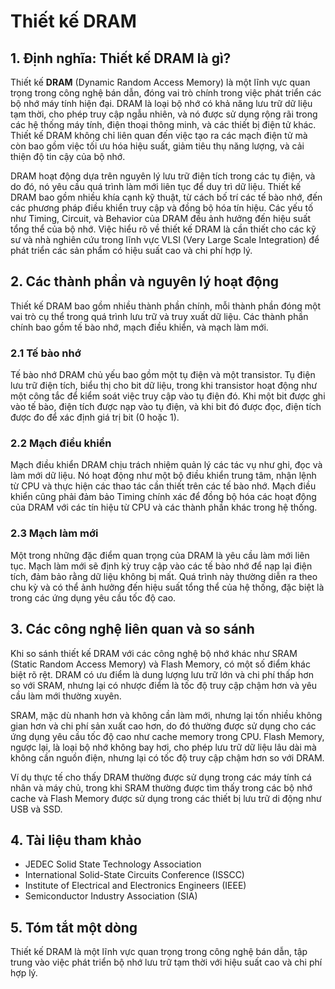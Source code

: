 # Thiết kế DRAM

## 1. Định nghĩa: Thiết kế **DRAM** là gì?
Thiết kế **DRAM** (Dynamic Random Access Memory) là một lĩnh vực quan trọng trong công nghệ bán dẫn, đóng vai trò chính trong việc phát triển các bộ nhớ máy tính hiện đại. DRAM là loại bộ nhớ có khả năng lưu trữ dữ liệu tạm thời, cho phép truy cập ngẫu nhiên, và nó được sử dụng rộng rãi trong các hệ thống máy tính, điện thoại thông minh, và các thiết bị điện tử khác. Thiết kế DRAM không chỉ liên quan đến việc tạo ra các mạch điện tử mà còn bao gồm việc tối ưu hóa hiệu suất, giảm tiêu thụ năng lượng, và cải thiện độ tin cậy của bộ nhớ.

DRAM hoạt động dựa trên nguyên lý lưu trữ điện tích trong các tụ điện, và do đó, nó yêu cầu quá trình làm mới liên tục để duy trì dữ liệu. Thiết kế DRAM bao gồm nhiều khía cạnh kỹ thuật, từ cách bố trí các tế bào nhớ, đến các phương pháp điều khiển truy cập và đồng bộ hóa tín hiệu. Các yếu tố như Timing, Circuit, và Behavior của DRAM đều ảnh hưởng đến hiệu suất tổng thể của bộ nhớ. Việc hiểu rõ về thiết kế DRAM là cần thiết cho các kỹ sư và nhà nghiên cứu trong lĩnh vực VLSI (Very Large Scale Integration) để phát triển các sản phẩm có hiệu suất cao và chi phí hợp lý.

## 2. Các thành phần và nguyên lý hoạt động
Thiết kế DRAM bao gồm nhiều thành phần chính, mỗi thành phần đóng một vai trò cụ thể trong quá trình lưu trữ và truy xuất dữ liệu. Các thành phần chính bao gồm tế bào nhớ, mạch điều khiển, và mạch làm mới. 

### 2.1 Tế bào nhớ
Tế bào nhớ DRAM chủ yếu bao gồm một tụ điện và một transistor. Tụ điện lưu trữ điện tích, biểu thị cho bit dữ liệu, trong khi transistor hoạt động như một công tắc để kiểm soát việc truy cập vào tụ điện đó. Khi một bit được ghi vào tế bào, điện tích được nạp vào tụ điện, và khi bit đó được đọc, điện tích được đo để xác định giá trị bit (0 hoặc 1). 

### 2.2 Mạch điều khiển
Mạch điều khiển DRAM chịu trách nhiệm quản lý các tác vụ như ghi, đọc và làm mới dữ liệu. Nó hoạt động như một bộ điều khiển trung tâm, nhận lệnh từ CPU và thực hiện các thao tác cần thiết trên các tế bào nhớ. Mạch điều khiển cũng phải đảm bảo Timing chính xác để đồng bộ hóa các hoạt động của DRAM với các tín hiệu từ CPU và các thành phần khác trong hệ thống.

### 2.3 Mạch làm mới
Một trong những đặc điểm quan trọng của DRAM là yêu cầu làm mới liên tục. Mạch làm mới sẽ định kỳ truy cập vào các tế bào nhớ để nạp lại điện tích, đảm bảo rằng dữ liệu không bị mất. Quá trình này thường diễn ra theo chu kỳ và có thể ảnh hưởng đến hiệu suất tổng thể của hệ thống, đặc biệt là trong các ứng dụng yêu cầu tốc độ cao.

## 3. Các công nghệ liên quan và so sánh
Khi so sánh thiết kế DRAM với các công nghệ bộ nhớ khác như SRAM (Static Random Access Memory) và Flash Memory, có một số điểm khác biệt rõ rệt. DRAM có ưu điểm là dung lượng lưu trữ lớn và chi phí thấp hơn so với SRAM, nhưng lại có nhược điểm là tốc độ truy cập chậm hơn và yêu cầu làm mới thường xuyên. 

SRAM, mặc dù nhanh hơn và không cần làm mới, nhưng lại tốn nhiều không gian hơn và chi phí sản xuất cao hơn, do đó thường được sử dụng cho các ứng dụng yêu cầu tốc độ cao như cache memory trong CPU. Flash Memory, ngược lại, là loại bộ nhớ không bay hơi, cho phép lưu trữ dữ liệu lâu dài mà không cần nguồn điện, nhưng lại có tốc độ truy cập chậm hơn so với DRAM.

Ví dụ thực tế cho thấy DRAM thường được sử dụng trong các máy tính cá nhân và máy chủ, trong khi SRAM thường được tìm thấy trong các bộ nhớ cache và Flash Memory được sử dụng trong các thiết bị lưu trữ di động như USB và SSD.

## 4. Tài liệu tham khảo
- JEDEC Solid State Technology Association
- International Solid-State Circuits Conference (ISSCC)
- Institute of Electrical and Electronics Engineers (IEEE)
- Semiconductor Industry Association (SIA)

## 5. Tóm tắt một dòng
Thiết kế DRAM là một lĩnh vực quan trọng trong công nghệ bán dẫn, tập trung vào việc phát triển bộ nhớ lưu trữ tạm thời với hiệu suất cao và chi phí hợp lý.